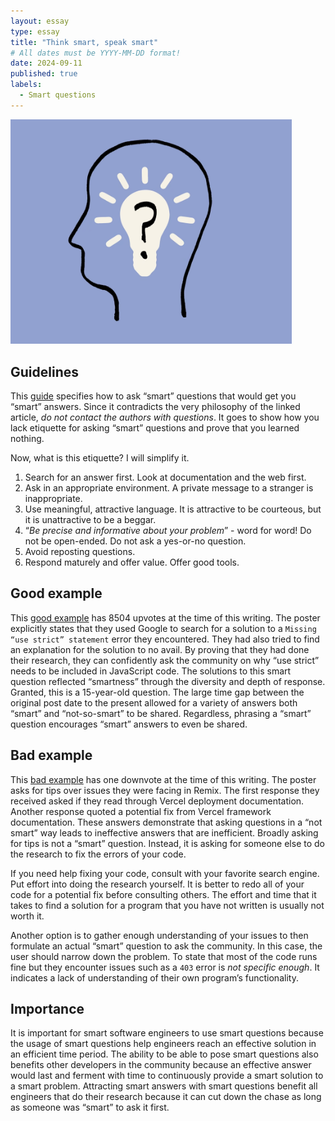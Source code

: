 ```yaml
---
layout: essay
type: essay
title: "Think smart, speak smart"
# All dates must be YYYY-MM-DD format!
date: 2024-09-11
published: true
labels:
  - Smart questions
---
```


<img width="450px" class="rounded float-start pe-4" src="../img/thinksmart/smartq.png">

## Guidelines

This [guide](http://www.catb.org/esr/faqs/smart-questions.html#forum) specifies how to ask “smart” questions that would get you “smart” answers. Since it contradicts the very philosophy of the linked article, *do not contact the authors with questions*. It goes to show how you lack etiquette for asking “smart” questions and prove that you learned nothing.

Now, what is this etiquette? I will simplify it.

1. Search for an answer first. Look at documentation and the web first.
2. Ask in an appropriate environment. A private message to a stranger is inappropriate.
3. Use meaningful, attractive language. It is attractive to be courteous, but it is unattractive to be a beggar.
4. “*Be precise and informative about your problem*” - word for word! Do not be open-ended. Do not ask a yes-or-no question.
5. Avoid reposting questions.
6. Respond maturely and offer value. Offer good tools.

## Good example

This [good example](https://stackoverflow.com/questions/1335851/what-does-use-strict-do-in-javascript-and-what-is-the-reasoning-behind-it) has 8504 upvotes at the time of this writing. The poster explicitly states that they used Google to search for a solution to a `Missing “use strict” statement` error they encountered. They had also tried to find an explanation for the solution to no avail. By proving that they had done their research, they can confidently ask the community on why “use strict” needs to be included in JavaScript code.
The solutions to this smart question reflected “smartness” through the diversity and depth of response. Granted, this is a 15-year-old question. The large time gap between the original post date to the present allowed for a variety of answers both “smart” and “not-so-smart” to be shared. Regardless, phrasing a “smart” question encourages “smart” answers to even be shared.

## Bad example

This [bad example](https://stackoverflow.com/questions/78919023/problem-with-remix-nested-routes-when-hosted-on-vercel-route-x-does-not-match) has one downvote at the time of this writing. The poster asks for tips over issues they were facing in Remix. The first response they received asked if they read through Vercel deployment documentation. Another response quoted a potential fix from Vercel framework documentation. These answers demonstrate that asking questions in a “not smart” way leads to ineffective answers that are inefficient. Broadly asking for tips is not a “smart” question. Instead, it is asking for someone else to do the research to fix the errors of your code.

If you need help fixing your code, consult with your favorite search engine. Put effort into doing the research yourself. It is better to redo all of your code for a potential fix before consulting others. The effort and time that it takes to find a solution for a program that you have not written is usually not worth it. 

Another option is to gather enough understanding of your issues to then formulate an actual “smart” question to ask the community. In this case, the user should narrow down the problem. To state that most of the code runs fine but they encounter issues such as a `403` error is *not specific enough*. It indicates a lack of understanding of their own program’s functionality.

## Importance

It is important for smart software engineers to use smart questions because the usage of smart questions help engineers reach an effective solution in an efficient time period. The ability to be able to pose smart questions also benefits other developers in the community because an effective answer would last and ferment with time to continuously provide a smart solution to a smart problem. Attracting smart answers with smart questions benefit all engineers that do their research because it can cut down the chase as long as someone was “smart” to ask it first.
